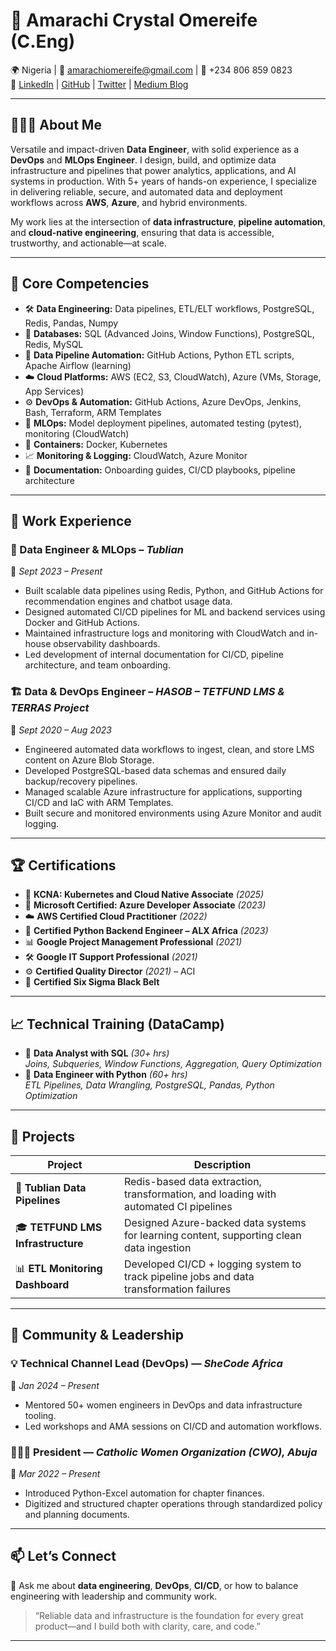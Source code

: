# 🚀 Amarachi Crystal Omereife (C.Eng)

🌍 Nigeria | 📧 amarachiomereife@gmail.com | 📱 +234 806 859 0823  
🔗 [LinkedIn](https://www.linkedin.com/in/amarachi-crystal-omereife-416a081a1/) | [GitHub](https://github.com/marameref) | [Twitter](https://x.com/marameref) | [Medium Blog](https://medium.com/@marameref)

---

## 👩🏽‍💻 About Me

Versatile and impact-driven **Data Engineer**, with solid experience as a **DevOps** and **MLOps Engineer**. I design, build, and optimize data infrastructure and pipelines that power analytics, applications, and AI systems in production. With 5+ years of hands-on experience, I specialize in delivering reliable, secure, and automated data and deployment workflows across **AWS**, **Azure**, and hybrid environments.

My work lies at the intersection of **data infrastructure**, **pipeline automation**, and **cloud-native engineering**, ensuring that data is accessible, trustworthy, and actionable—at scale.

---

## 🧰 Core Competencies

- 🛠️ **Data Engineering:** Data pipelines, ETL/ELT workflows, PostgreSQL, Redis, Pandas, Numpy
- 💾 **Databases:** SQL (Advanced Joins, Window Functions), PostgreSQL, Redis, MySQL
- 🧪 **Data Pipeline Automation:** GitHub Actions, Python ETL scripts, Apache Airflow (learning)
- ☁️ **Cloud Platforms:** AWS (EC2, S3, CloudWatch), Azure (VMs, Storage, App Services)
- ⚙️ **DevOps & Automation:** GitHub Actions, Azure DevOps, Jenkins, Bash, Terraform, ARM Templates
- 🧠 **MLOps:** Model deployment pipelines, automated testing (pytest), monitoring (CloudWatch)
- 🐳 **Containers:** Docker, Kubernetes
- 📈 **Monitoring & Logging:** CloudWatch, Azure Monitor
- 📓 **Documentation:** Onboarding guides, CI/CD playbooks, pipeline architecture

---

## 📍 Work Experience

### 🔧 Data Engineer & MLOps – *Tublian*  
📅 *Sept 2023 – Present*

- Built scalable data pipelines using Redis, Python, and GitHub Actions for recommendation engines and chatbot usage data.
- Designed automated CI/CD pipelines for ML and backend services using Docker and GitHub Actions.
- Maintained infrastructure logs and monitoring with CloudWatch and in-house observability dashboards.
- Led development of internal documentation for CI/CD, pipeline architecture, and team onboarding.

### 🏗️ Data & DevOps Engineer – *HASOB – TETFUND LMS & TERRAS Project*  
📅 *Sept 2020 – Aug 2023*

- Engineered automated data workflows to ingest, clean, and store LMS content on Azure Blob Storage.
- Developed PostgreSQL-based data schemas and ensured daily backup/recovery pipelines.
- Managed scalable Azure infrastructure for applications, supporting CI/CD and IaC with ARM Templates.
- Built secure and monitored environments using Azure Monitor and audit logging.

---

## 🏆 Certifications

- 🧵 **KCNA: Kubernetes and Cloud Native Associate** *(2025)*
- 📜 **Microsoft Certified: Azure Developer Associate** *(2023)*
- ☁️ **AWS Certified Cloud Practitioner** *(2022)*
- 🐍 **Certified Python Backend Engineer – ALX Africa** *(2023)*
- 📊 **Google Project Management Professional** *(2021)*
- 🛠️ **Google IT Support Professional** *(2021)*
- ⚙️ **Certified Quality Director** *(2021)* – ACI  
- 🧬 **Certified Six Sigma Black Belt**

---

## 📈 Technical Training (DataCamp)

- 🧪 **Data Analyst with SQL** *(30+ hrs)*  
  *Joins, Subqueries, Window Functions, Aggregation, Query Optimization*
- 🐍 **Data Engineer with Python** *(60+ hrs)*  
  *ETL Pipelines, Data Wrangling, PostgreSQL, Pandas, Python Optimization*

---

## 🧩 Projects

| Project                          | Description |
|----------------------------------|-------------|
| 🧠 **Tublian Data Pipelines**   | Redis-based data extraction, transformation, and loading with automated CI pipelines |
| 🎓 **TETFUND LMS Infrastructure** | Designed Azure-backed data systems for learning content, supporting clean data ingestion |
| 📊 **ETL Monitoring Dashboard** | Developed CI/CD + logging system to track pipeline jobs and data transformation failures |

---

## 👥 Community & Leadership

### 💡 Technical Channel Lead (DevOps) — *SheCode Africa*  
📆 *Jan 2024 – Present*

- Mentored 50+ women engineers in DevOps and data infrastructure tooling.
- Led workshops and AMA sessions on CI/CD and automation workflows.

### 👩🏽‍⚖️ President — *Catholic Women Organization (CWO), Abuja*  
📆 *Mar 2022 – Present*

- Introduced Python-Excel automation for chapter finances.
- Digitized and structured chapter operations through standardized policy and planning documents.

---

## 📫 Let’s Connect

💬 Ask me about **data engineering**, **DevOps**, **CI/CD**, or how to balance engineering with leadership and community work.

> “Reliable data and infrastructure is the foundation for every great product—and I build both with clarity, care, and code.”

---

